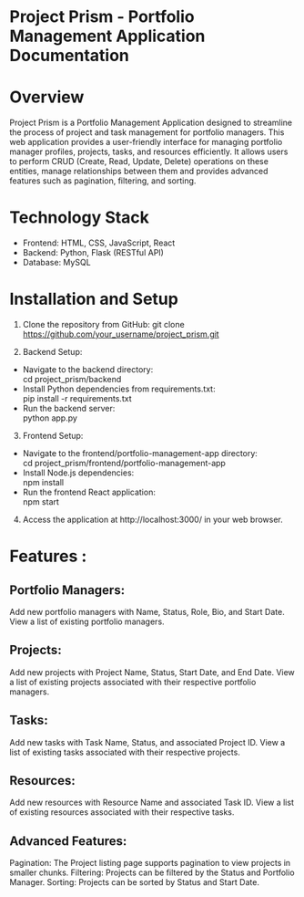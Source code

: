 # Project Prism - Portfolio Management Application Documentation
# Overview

Project Prism is a Portfolio Management Application designed to streamline the process of project and task management for portfolio managers. This web application provides a user-friendly interface for managing portfolio manager profiles, projects, tasks, and resources efficiently. It allows users to perform CRUD (Create, Read, Update, Delete) operations on these entities, manage relationships between them and provides advanced features such as pagination, filtering, and sorting.

# Technology Stack
* Frontend: HTML, CSS, JavaScript, React
* Backend: Python, Flask (RESTful API)
* Database: MySQL

# Installation and Setup
1. Clone the repository from GitHub:
git clone https://github.com/your_username/project_prism.git

3. Backend Setup:<br>
* Navigate to the backend directory: <br> 
  cd project_prism/backend
* Install Python dependencies from requirements.txt:  <br>
  pip install -r requirements.txt
* Run the backend server:  <br>
  python app.py

3. Frontend Setup:

* Navigate to the frontend/portfolio-management-app directory: <br>
cd project_prism/frontend/portfolio-management-app
* Install Node.js dependencies: <br>
npm install
* Run the frontend React application: <br>
  npm start
4. Access the application at http://localhost:3000/ in your web browser.


# Features : 
## Portfolio Managers:

Add new portfolio managers with Name, Status, Role, Bio, and Start Date.
View a list of existing portfolio managers.
## Projects:

Add new projects with Project Name, Status, Start Date, and End Date.
View a list of existing projects associated with their respective portfolio managers.
## Tasks:

Add new tasks with Task Name, Status, and associated Project ID.
View a list of existing tasks associated with their respective projects.
## Resources:

Add new resources with Resource Name and associated Task ID.
View a list of existing resources associated with their respective tasks.
## Advanced Features:

Pagination: The Project listing page supports pagination to view projects in smaller chunks.
Filtering: Projects can be filtered by the Status and Portfolio Manager.
Sorting: Projects can be sorted by Status and Start Date.
